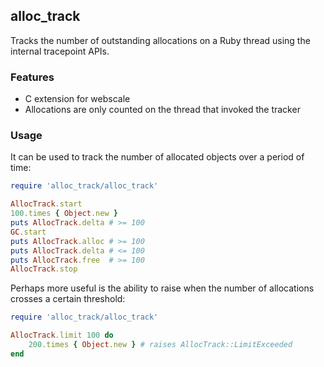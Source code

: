 ## alloc_track

Tracks the number of outstanding allocations on a Ruby thread using the internal tracepoint APIs.

### Features

- C extension for webscale
- Allocations are only counted on the thread that invoked the tracker

### Usage

It can be used to track the number of allocated objects over a period of time:

```ruby
require 'alloc_track/alloc_track'

AllocTrack.start
100.times { Object.new }
puts AllocTrack.delta # >= 100
GC.start
puts AllocTrack.alloc # >= 100
puts AllocTrack.delta # <= 100
puts AllocTrack.free  # >= 100
AllocTrack.stop
```

Perhaps more useful is the ability to raise when the number of allocations crosses a certain threshold:
```ruby
require 'alloc_track/alloc_track'

AllocTrack.limit 100 do
	200.times { Object.new } # raises AllocTrack::LimitExceeded
end
```

